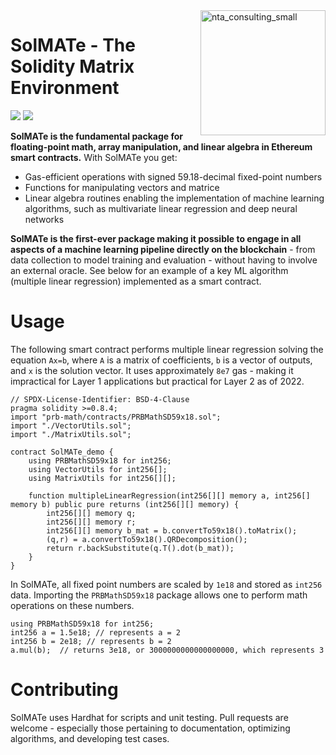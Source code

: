 <img src="https://user-images.githubusercontent.com/5258974/147603258-8abef830-9d86-4701-bd80-523ef8033f8a.png" alt="nta_consulting_small" height="200" align="right"/> 

# SolMATe - The Solidity Matrix Environment 

![](https://img.shields.io/badge/PRs-welcome-brightgreen) ![](https://img.shields.io/badge/solidity-0.8.11-blue)

**SolMATe is the fundamental package for floating-point math, array manipulation, and linear algebra in Ethereum smart contracts.** With SolMATe you get:

- Gas-efficient operations with signed 59.18-decimal fixed-point numbers
- Functions for manipulating vectors and matrice
- Linear algebra routines enabling the implementation of machine learning algorithms, such as multivariate linear regression and deep neural networks

**SolMATe is the first-ever package making it possible to engage in all aspects of a machine learning pipeline directly on the blockchain** - from data collection to model training and evaluation - without having to involve an external oracle. See below for an example of a key ML algorithm (multiple linear regression) implemented as a smart contract.

# Usage

The following smart contract performs multiple linear regression solving the equation `Ax=b`, where `A` is a matrix of coefficients, `b` is a vector of outputs, and `x` is the solution vector. It uses approximately `8e7` gas - making it impractical for Layer 1 applications but practical for Layer 2 as of 2022.

```solidity
// SPDX-License-Identifier: BSD-4-Clause
pragma solidity >=0.8.4;
import "prb-math/contracts/PRBMathSD59x18.sol";
import "./VectorUtils.sol";
import "./MatrixUtils.sol";

contract SolMATe_demo {
    using PRBMathSD59x18 for int256;
    using VectorUtils for int256[];
    using MatrixUtils for int256[][];

    function multipleLinearRegression(int256[][] memory a, int256[] memory b) public pure returns (int256[][] memory) {
        int256[][] memory q;
        int256[][] memory r;
        int256[][] memory b_mat = b.convertTo59x18().toMatrix();
        (q,r) = a.convertTo59x18().QRDecomposition();
        return r.backSubstitute(q.T().dot(b_mat));
    }
}
```

In SolMATe, all fixed point numbers are scaled by `1e18` and stored as `int256` data. Importing the `PRBMathSD59x18` package allows one to perform math operations on these numbers.

```solidity
using PRBMathSD59x18 for int256;
int256 a = 1.5e18; // represents a = 2
int256 b = 2e18; // represents b = 2
a.mul(b);  // returns 3e18, or 3000000000000000000, which represents 3
```

# Contributing

SolMATe uses Hardhat for scripts and unit testing. Pull requests are welcome - especially those pertaining to documentation, optimizing algorithms, and developing test cases.
